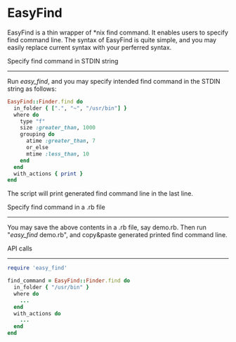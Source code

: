 EasyFind
=============

EasyFind is a thin wrapper of \*nix find command.
It enables users to specify find command line. The syntax of
EasyFind is quite simple, and you may easily replace current syntax
with your perferred syntax.

Specify find command in STDIN string
_________________

Run *easy_find*, and you may specify intended find command in the STDIN string as follows:
```ruby
EasyFind::Finder.find do
  in_folder { [".", "~", "/usr/bin"] }
  where do
    type "f"
    size :greater_than, 1000
    grouping do
      atime :greater_than, 7
      or_else
      mtime :less_than, 10
    end
  end
  with_actions { print }
end

```
The script will print generated find command line in the last line.

Specify find command in a .rb file
_____________________

You may save the above contents in a .rb file, say demo.rb.
Then run "*easy_find* demo.rb", and copy&paste generated printed find command line.

API calls
_____________________

```ruby
require 'easy_find'

find_command = EasyFind::Finder.find do
  in_folder { "/usr/bin" }
  where do
    ...
  end
  with_actions do
    ...
  end
end
```

